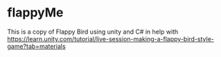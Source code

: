 # flappyMe
This is a copy of Flappy Bird using unity and C# in help with https://learn.unity.com/tutorial/live-session-making-a-flappy-bird-style-game?tab=materials
